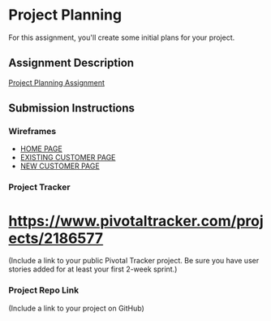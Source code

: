 # Project Planning
For this assignment, you'll create some initial plans for your project.

## Assignment Description
[Project Planning Assignment](https://education.launchcode.org/liftoff/assignments/planning/)

## Submission Instructions

### Wireframes

<ul>
  <li><a href="liftoff-assignments/P3-Project_Planning/HOME PAGE.pdf"/>HOME PAGE </a></li>
  
  <li><a href="liftoff-assignments/P3-Project_Planning/EXISTING CUSTOMER LOGIN PAGE.pdf"/> EXISTING CUSTOMER PAGE</a></li>
  
  <li><a href=" liftoff-assignments/P3-Project_Planning/NEW CUSTOMER REGISTRY.pdf"/>NEW CUSTOMER PAGE</a></li>
</ul>

### Project Tracker


 https://www.pivotaltracker.com/projects/2186577
=======
(Include a link to your public Pivotal Tracker project. Be sure you have user stories added for at least your first 2-week sprint.)

### Project Repo Link

(Include a link to your project on GitHub)

